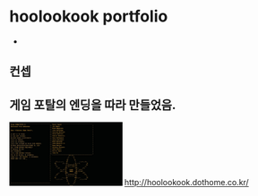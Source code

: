 <h1>hoolookook portfolio</h1>

-
<h2>컨셉</h2>

게임 포탈의 엔딩을 따라 만들었음.
-
<img src="/portalEnd.jpg" width="40%" height="30%" title="portalEnding" alt="portalEnding"></img>
http://hoolookook.dothome.co.kr/
